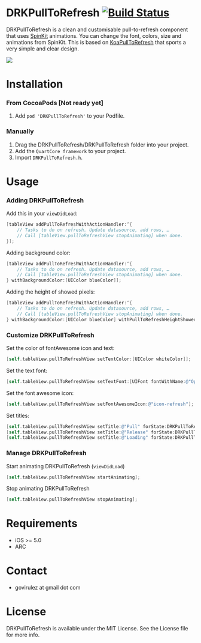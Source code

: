DRKPullToRefresh [![Build Status](https://travis-ci.org/govi/DRKPullToRefresh.png)](https://travis-ci.org/govi/DRKPullToRefresh)
================
DRKPullToRefresh is a clean and customisable pull-to-refresh component that uses [SpinKit](https://github.com/raymondjavaxx/SpinKit-ObjC) animations. You can change the font, colors, size and animations from SpinKit. This is based on [KoaPullToRefresh](https://github.com/sergigracia/KoaPullToRefresh) that sports a very simple and clear design. 

![](https://raw.github.com/govi/DRKPullToRefresh/master/Resources/animatedDemo.gif)

Installation
============
### From CocoaPods [Not ready yet]
1. Add ```pod 'DRKPullToRefresh'``` to your Podfile.

### Manually
1. Drag the DRKPullToRefresh/DRKPullToRefresh folder into your project.
2. Add the ```QuartCore framework``` to your project.
4. Import ```DRKPullToRefresh.h```.

Usage
=====
### Adding DRKPullToRefresh
Add this in your ```viewDidLoad```:

```objective-c
[tableView addPullToRefreshWithActionHandler:^{
	// Tasks to do on refresh. Update datasource, add rows, …
	// Call [tableView.pullToRefreshView stopAnimating] when done.
}];
```

Adding background color:

```objective-c
[tableView addPullToRefreshWithActionHandler:^{
	// Tasks to do on refresh. Update datasource, add rows, …
	// Call [tableView.pullToRefreshView stopAnimating] when done.
} withBackgroundColor:[UIColor blueColor]];
```

Adding the height of showed pixels:

```objective-c
[tableView addPullToRefreshWithActionHandler:^{
	// Tasks to do on refresh. Update datasource, add rows, …
	// Call [tableView.pullToRefreshView stopAnimating] when done.
} withBackgroundColor:[UIColor blueColor] withPullToRefreshHeightShowed:2];
```

### Customize DRKPullToRefresh

Set the color of fontAwesome icon and text:

```objective-c
[self.tableView.pullToRefreshView setTextColor:[UIColor whiteColor]];
```

Set the text font:

```objective-c
[self.tableView.pullToRefreshView setTextFont:[UIFont fontWithName:@"OpenSans-Bold" size:14]];
```

Set the font awesome icon:

```objective-c
[self.tableView.pullToRefreshView setFontAwesomeIcon:@"icon-refresh"];
```

Set titles:

```objective-c
[self.tableView.pullToRefreshView setTitle:@"Pull" forState:DRKPullToRefreshStateStopped];
[self.tableView.pullToRefreshView setTitle:@"Release" forState:DRKPullToRefreshStateTriggered];
[self.tableView.pullToRefreshView setTitle:@"Loading" forState:DRKPullToRefreshStateLoading];
```

### Manage DRKPullToRefresh

Start animating DRKPullToRefresh (```viewDidLoad```)

```objective-c
[self.tableView.pullToRefreshView startAnimating];
```

Stop animating DRKPullToRefresh

```objective-c
[self.tableView.pullToRefreshView stopAnimating];
```

Requirements
============
* iOS >= 5.0
* ARC

Contact
=======
* govirulez at gmail dot com

License
=======
DRKPullToRefresh is available under the MIT License. See the License file for more info.
